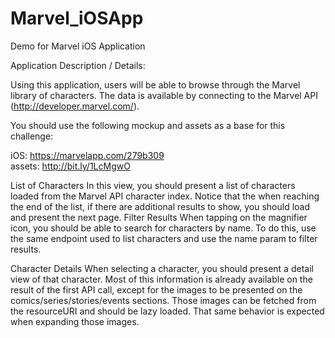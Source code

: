 # Marvel_iOSApp
Demo for Marvel iOS Application 



Application Description / Details:

Using this application, users will be able to browse through the Marvel
library of characters. 
The data is available by connecting to the Marvel API
(http://developer.marvel.com/).


You should use the following mockup and assets as a base for this challenge:

iOS:
https://marvelapp.com/279b309  
assets: http://bit.ly/1LcMgwO



List of Characters
In this view, you should present a list of characters loaded from the Marvel
API character index. Notice that the when reaching the end of the list, if there
are additional results to show, you should load and present the next page.
Filter Results
When tapping on the magnifier icon, you should be able to search for
characters by name. To do this, use the same endpoint used to list characters
and use the name param to filter results.

Character Details
When selecting a character, you should present a detail view of that
character. Most of this information is already available on the result of the
first API call, except for the images to be presented on the
comics/series/stories/events sections. Those images can be fetched from the
resourceURI and should be lazy loaded. That same behavior is expected
when expanding those images.


